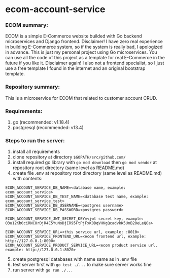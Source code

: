# ecom-account-service

### ECOM summary:
ECOM is a simple E-Commerce website builded with Go backend microservices and Django frontend. Disclaimer! I have zero real experience in building E-Commerce system, so if the system is really bad, I apologized in advance. This is just my personal project using Go microservices. You can use all the code of this project as a template for real E-Commerce in the future if you like it. Disclaimer again! I also not a frontend specialist, so I just use a free template I found in the internet and an original bootstrap template.

### Repository summary:
This is a microservice for ECOM that related to customer account CRUD.

### Requirements:
1. go (recommended: v1.18.4)
2. postgresql (recommended: v13.4)

### Steps to run the server:
1. install all requirements
2. clone repository at directory `$GOPATH/src/github.com/`
3. install required go library with `go mod download` then `go mod vendor` at repository root directory (same level as README.md)
4. create file .env at repository root directory (same level as README.md) with contents:

```
ECOM_ACCOUNT_SERVICE_DB_NAME=<database name, example: ecom_account_service>
ECOM_ACCOUNT_SERVICE_DB_TEST_NAME=<database test name, example: ecom_account_service_test>
ECOM_ACCOUNT_SERVICE_DB_USERNAME=<postgres username>
ECOM_ACCOUNT_SERVICE_DB_PASSWORD=<postgres password>

ECOM_ACCOUNT_SERVICE_JWT_SECRET_KEY=<jwt secret key, example: O3u12Kb0ciRNCOrDjR4E5YuNoDjIR95FtPjFxK0DqVHKgQcadvkK5UnB2OeLeQOa>

ECOM_ACCOUNT_SERVICE_URL=<this service url, example: :8010>
ECOM_ACCOUNT_SERVICE_FRONTEND_URL=<ecom frontend url, example: http://127.0.0.1:8000>
ECOM_ACCOUNT_SERVICE_PRODUCT_SERVICE_URL=<ecom product service url, example: http://127.0.0.1:8020>
```

5. create postgresql databases with name same as in .env file
6. test server first with `go test ./...` to make sure server works fine
7. run server with `go run ./...`
